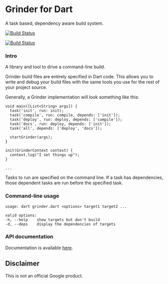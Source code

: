 # Grinder for Dart

A task based, dependency aware build system.

[![Build Status](https://drone.io/github.com/google/grinder.dart/status.png)](https://drone.io/github.com/google/grinder.dart/latest)

[![Build Status](https://travis-ci.org/google/grinder.dart.svg?branch=master)](https://travis-ci.org/google/grinder.dart)

### Intro

A library and tool to drive a command-line build.

Grinder build files are entirely specified in Dart code. This allows you to
write and debug your build files with the same tools you use for the rest of
your project source.

Generally, a Grinder implementation will look something like this:

    void main([List<String> args]) {
      task('init', run: init);
      task('compile', run: compile, depends: ['init']);
      task('deploy', run: deploy, depends: ['compile']);
      task('docs', run: deploy, depends: ['init']);
      task('all', depends: ['deploy', 'docs']);

      startGrinder(args);
    }

    init(GrinderContext context) {
      context.log("I set things up");
    }

    ...

Tasks to run are specified on the command line. If a task has dependencies,
those dependent tasks are run before the specified task.

### Command-line usage
    usage: dart grinder.dart <options> target1 target2 ...

    valid options:
    -h, --help    show targets but don't build
    -d, --deps    display the dependencies of targets

### API documentation

Documentation is available [here][docs].

## Disclaimer

This is not an official Google product.

[docs]: http://www.dartdocs.org/documentation/grinder/latest
